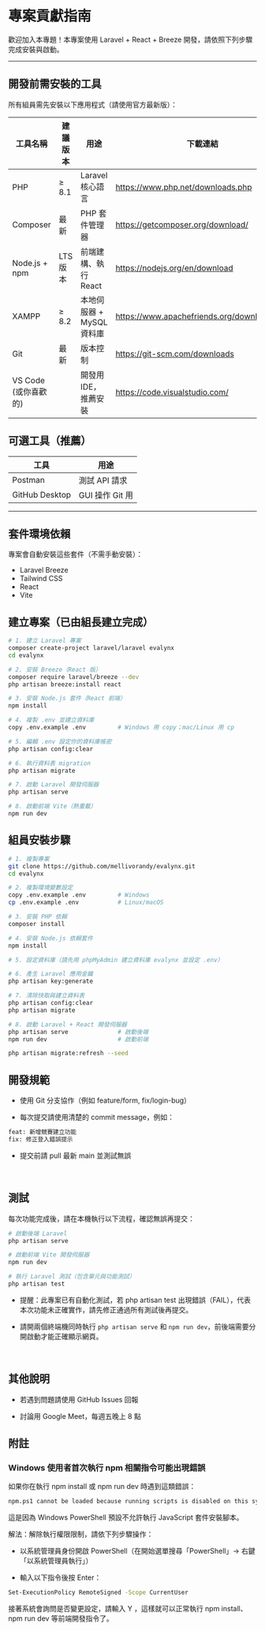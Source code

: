 # 專案貢獻指南

歡迎加入本專題！本專案使用 Laravel + React + Breeze 開發，請依照下列步驟完成安裝與啟動。

---

## 開發前需安裝的工具

所有組員需先安裝以下應用程式（請使用官方最新版）：

| 工具名稱       | 建議版本  | 用途                        | 下載連結                                      |
|---------------|--------------|-----------------------------|------------------------------------------------|
| PHP           | ≥ 8.1        | Laravel 核心語言             | https://www.php.net/downloads.php           |
| Composer      | 最新         | PHP 套件管理器               | https://getcomposer.org/download/          |
| Node.js + npm | LTS 版本     | 前端建構、執行 React         | https://nodejs.org/en/download             |
| XAMPP         | ≥ 8.2        | 本地伺服器 + MySQL 資料庫    | https://www.apachefriends.org/download.html  |
| Git           | 最新         | 版本控制                     | https://git-scm.com/downloads              |
| VS Code (或你喜歡的) |        | 開發用 IDE，推薦安裝         | https://code.visualstudio.com/     |

## 可選工具（推薦）

| 工具             | 用途                           |
|------------------|--------------------------------|
| Postman          | 測試 API 請求                   |
| GitHub Desktop   | GUI 操作 Git 用                |

---

## 套件環境依賴
專案會自動安裝這些套件（不需手動安裝）：

- Laravel Breeze
- Tailwind CSS
- React
- Vite

## 建立專案（已由組長建立完成）

```bash
# 1. 建立 Laravel 專案
composer create-project laravel/laravel evalynx
cd evalynx

# 2. 安裝 Breeze（React 版）
composer require laravel/breeze --dev
php artisan breeze:install react

# 3. 安裝 Node.js 套件（React 前端）
npm install

# 4. 複製 .env 並建立資料庫
copy .env.example .env         # Windows 用 copy；mac/Linux 用 cp

# 5. 編輯 .env 設定你的資料庫帳密
php artisan config:clear

# 6. 執行資料表 migration
php artisan migrate

# 7. 啟動 Laravel 開發伺服器
php artisan serve

# 8. 啟動前端 Vite（熱重載）
npm run dev
```

## 組員安裝步驟

```bash
# 1. 複製專案
git clone https://github.com/mellivorandy/evalynx.git
cd evalynx

# 2. 複製環境變數設定
copy .env.example .env         # Windows
cp .env.example .env           # Linux/macOS

# 3. 安裝 PHP 依賴
composer install

# 4. 安裝 Node.js 依賴套件
npm install

# 5. 設定資料庫（請先用 phpMyAdmin 建立資料庫 evalynx 並設定 .env）

# 6. 產生 Laravel 應用金鑰
php artisan key:generate

# 7. 清除快取與建立資料表
php artisan config:clear
php artisan migrate

# 8. 啟動 Laravel + React 開發伺服器
php artisan serve              # 啟動後端
npm run dev                    # 啟動前端

php artisan migrate:refresh --seed
```

## 開發規範
- 使用 Git 分支協作（例如 feature/form, fix/login-bug）

- 每次提交請使用清楚的 commit message，例如：
```bash
feat: 新增競賽建立功能
fix: 修正登入錯誤提示
```
- 提交前請 pull 最新 main 並測試無誤

<br>

## 測試
每次功能完成後，請在本機執行以下流程，確認無誤再提交：

```bash
# 啟動後端 Laravel
php artisan serve

# 啟動前端 Vite 開發伺服器
npm run dev

# 執行 Laravel 測試（包含單元與功能測試）
php artisan test
```

- 提醒：此專案已有自動化測試，若 php artisan test 出現錯誤（FAIL），代表本次功能未正確實作，請先修正通過所有測試後再提交。

- 請開兩個終端機同時執行 `php artisan serve` 和 `npm run dev`，前後端需要分開啟動才能正確顯示網頁。

<br>

## 其他說明
- 若遇到問題請使用 GitHub Issues 回報

- 討論用 Google Meet，每週五晚上 8 點

## 附註

### Windows 使用者首次執行 npm 相關指令可能出現錯誤
如果你在執行 npm install 或 npm run dev 時遇到這類錯誤：

```bash
npm.ps1 cannot be loaded because running scripts is disabled on this system.
```

這是因為 Windows PowerShell 預設不允許執行 JavaScript 套件安裝腳本。

解法：解除執行權限限制，請依下列步驟操作：

- 以系統管理員身份開啟 PowerShell（在開始選單搜尋「PowerShell」-> 右鍵「以系統管理員執行」）

- 輸入以下指令後按 Enter：

```bash
Set-ExecutionPolicy RemoteSigned -Scope CurrentUser
```

接著系統會詢問是否變更設定，請輸入 Y ，這樣就可以正常執行 npm install、npm run dev 等前端開發指令了。
